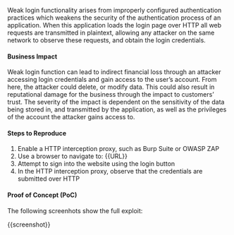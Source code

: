 Weak login functionality arises from improperly configured authentication practices which weakens the security of the authentication process of an application. When this application loads the login page over HTTP all web requests are transmitted in plaintext, allowing any attacker on the same network to observe these requests, and obtain the login credentials.

#### Business Impact

Weak login function can lead to indirect financial loss through an attacker accessing login credentials and gain access to the user’s account. From here, the attacker could delete, or modify data. This could also result in reputational damage for the business through the impact to customers’ trust. The severity of the impact is dependent on the sensitivity of the data being stored in, and transmitted by the application, as well as the privileges of the account the attacker gains access to.

#### Steps to Reproduce

1. Enable a HTTP interception proxy, such as Burp Suite or OWASP ZAP
1. Use a browser to navigate to: {{URL}}
1. Attempt to sign into the website using the login button
1. In the HTTP interception proxy, observe that the credentials are submitted over HTTP

#### Proof of Concept (PoC)

The following screenhots show the full exploit:

{{screenshot}}
